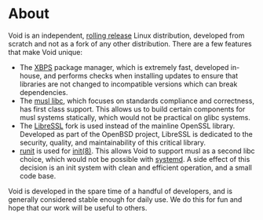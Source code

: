 # About

Void is an independent, [rolling
release](https://en.wikipedia.org/wiki/Rolling_release) Linux distribution,
developed from scratch and not as a fork of any other distribution. There are a
few features that make Void unique:

- The [XBPS](https://github.com/void-linux/xbps) package manager, which is
   extremely fast, developed in-house, and performs checks when installing
   updates to ensure that libraries are not changed to incompatible versions
   which can break dependencies.
- The [musl libc](https://www.musl-libc.org/), which focuses on standards
   compliance and correctness, has first class support. This allows us to build
   certain components for musl systems statically, which would not be practical
   on glibc systems.
- The [LibreSSL](https://www.libressl.org/) fork is used instead of the mainline
   OpenSSL library. Developed as part of the OpenBSD project, LibreSSL is
   dedicated to the security, quality, and maintainability of this critical
   library.
- [runit](../config/runit/) is used for
   [init(8)](https://man.voidlinux.org/init.8). This allows Void to support musl
   as a second libc choice, which would not be possible with
   [systemd](https://www.freedesktop.org/wiki/Software/systemd/). A side effect
   of this decision is an init system with clean and efficient operation, and a
   small code base.

Void is developed in the spare time of a handful of developers, and is generally
considered stable enough for daily use. We do this for fun and hope that our
work will be useful to others.
